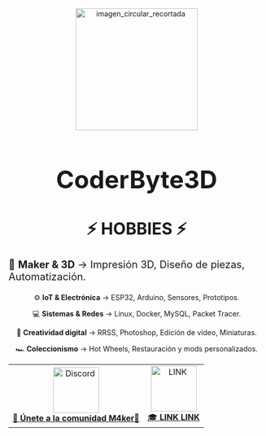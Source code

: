 <div align="center">
<img width="240" height="240" alt="imagen_circular_recortada" src="https://github.com/user-attachments/assets/43ba5c49-290d-4113-b3e7-65688dce5238" />


<h1 style="font-size:48px;">CoderByte3D</h1>

<h2 style="font-size:32px;">⚡ HOBBIES ⚡</h2>

<p style="font-size:20px; text-align:left;">
🧩 <b>Maker & 3D</b> → Impresión 3D, Diseño de piezas, Automatización.<br>
  
⚙️ <b>IoT & Electrónica</b> → ESP32, Arduino, Sensores, Prototipos.<br>

💻 <b>Sistemas & Redes</b> → Linux, Docker, MySQL, Packet Tracer.<br>

🎨 <b>Creatividad digital</b> → RRSS, Photoshop, Edición de vídeo, Miniaturas.<br>

🏎️ <b>Coleccionismo</b> → Hot Wheels, Restauración y mods personalizados.
</p>

</div>



<div align="center">
  <table>
    <tr>
      <td align="center">
        <a href="https://discord.gg/VvvpDPWtp">
          <img src="https://github.com/user-attachments/assets/39be7be2-f95e-4aa0-b667-c993638a29e2" width="90" height="90" alt="Discord" />
          <br/>
          🧠 <b>Únete a la comunidad M4ker👥</b>
        </a>
      </td>
      <td align="center">
        <a href="LINK">
          <img src="LINK" width="90" height="90" alt="LINK" />
          <br/>
          🎓 <b>LINK LINK</b>
        </a>
      </td>
    </tr>
  </table>
</div>



